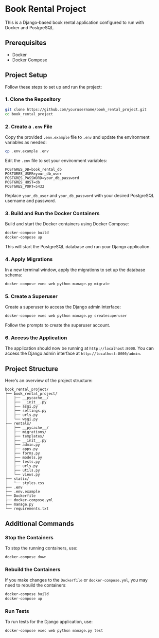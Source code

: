 # Book Rental Project

This is a Django-based book rental application configured to run with Docker and PostgreSQL.

## Prerequisites

- Docker
- Docker Compose

## Project Setup

Follow these steps to set up and run the project:

### 1. Clone the Repository

```bash
git clone https://github.com/yourusername/book_rental_project.git
cd book_rental_project
```

### 2. Create a `.env` File

Copy the provided `.env.example` file to `.env` and update the environment variables as needed:

```bash
cp .env.example .env
```

Edit the `.env` file to set your environment variables:

```env
POSTGRES_DB=book_rental_db
POSTGRES_USER=your_db_user
POSTGRES_PASSWORD=your_db_password
POSTGRES_HOST=db
POSTGRES_PORT=5432
```

Replace `your_db_user` and `your_db_password` with your desired PostgreSQL username and password.

### 3. Build and Run the Docker Containers

Build and start the Docker containers using Docker Compose:

```bash
docker-compose build
docker-compose up
```

This will start the PostgreSQL database and run your Django application.

### 4. Apply Migrations

In a new terminal window, apply the migrations to set up the database schema:

```bash
docker-compose exec web python manage.py migrate
```

### 5. Create a Superuser

Create a superuser to access the Django admin interface:

```bash
docker-compose exec web python manage.py createsuperuser
```

Follow the prompts to create the superuser account.

### 6. Access the Application

The application should now be running at `http://localhost:8000`. You can access the Django admin interface at `http://localhost:8000/admin`.

## Project Structure

Here's an overview of the project structure:

```
book_rental_project/
├── book_rental_project/
│   ├── __pycache__/
│   ├── __init__.py
│   ├── asgi.py
│   ├── settings.py
│   ├── urls.py
│   └── wsgi.py
├── rentals/
│   ├── __pycache__/
│   ├── migrations/
│   ├── templates/
│   ├── __init__.py
│   ├── admin.py
│   ├── apps.py
│   ├── forms.py
│   ├── models.py
│   ├── tests.py
│   ├── urls.py
│   ├── utils.py
│   └── views.py
├── static/
│   └── styles.css
├── .env
├── .env.example
├── Dockerfile
├── docker-compose.yml
├── manage.py
└── requirements.txt
```

## Additional Commands

### Stop the Containers

To stop the running containers, use:

```bash
docker-compose down
```

### Rebuild the Containers

If you make changes to the `Dockerfile` or `docker-compose.yml`, you may need to rebuild the containers:

```bash
docker-compose build
docker-compose up
```

### Run Tests

To run tests for the Django application, use:

```bash
docker-compose exec web python manage.py test
```
